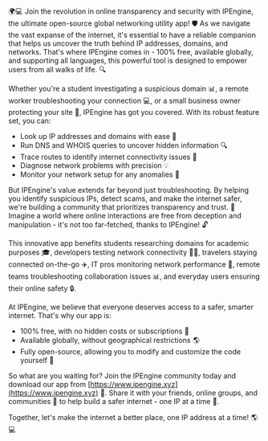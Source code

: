 🌍💻 Join the revolution in online transparency and security with IPEngine, the ultimate open-source global networking utility app! 🛡️ As we navigate the vast expanse of the internet, it's essential to have a reliable companion that helps us uncover the truth behind IP addresses, domains, and networks. That's where IPEngine comes in - 100% free, available globally, and supporting all languages, this powerful tool is designed to empower users from all walks of life. 🔍

Whether you're a student investigating a suspicious domain 📊, a remote worker troubleshooting your connection 💻, or a small business owner protecting your site 💼, IPEngine has got you covered. With its robust feature set, you can:

* Look up IP addresses and domains with ease 👀
* Run DNS and WHOIS queries to uncover hidden information 🔍
* Trace routes to identify internet connectivity issues 📍
* Diagnose network problems with precision 💡
* Monitor your network setup for any anomalies 🔎

But IPEngine's value extends far beyond just troubleshooting. By helping you identify suspicious IPs, detect scams, and make the internet safer, we're building a community that prioritizes transparency and trust. 🚀 Imagine a world where online interactions are free from deception and manipulation - it's not too far-fetched, thanks to IPEngine! 🔓

This innovative app benefits students researching domains for academic purposes 🎓, developers testing network connectivity 👩‍💻, travelers staying connected on-the-go ✈️, IT pros monitoring network performance 💼, remote teams troubleshooting collaboration issues 📊, and everyday users ensuring their online safety 🔒.

At IPEngine, we believe that everyone deserves access to a safer, smarter internet. That's why our app is:

* 100% free, with no hidden costs or subscriptions 💸
* Available globally, without geographical restrictions 🌎
* Fully open-source, allowing you to modify and customize the code yourself 🤖

So what are you waiting for? Join the IPEngine community today and download our app from [https://www.ipengine.xyz](https://www.ipengine.xyz) 🔗. Share it with your friends, online groups, and communities 🤝 to help build a safer internet - one IP at a time 💪.

Together, let's make the internet a better place, one IP address at a time! 🌎💻